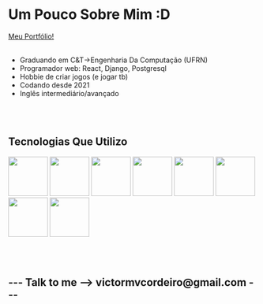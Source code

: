 <h1>Um Pouco Sobre Mim :D</h1>

<a href="https://victor-cordeiro-portfolio.vercel.app/" target="_blank">Meu Portfólio!</a>
<br>
<br>

<ul>
  <li>Graduando em C&T->Engenharia Da Computação (UFRN)</li>
  <li>Programador web: React, Django, Postgresql</li>
  <li>Hobbie de criar jogos (e jogar tb)</li>
  <li>Codando desde 2021</li>
  <li>Inglês intermediário/avançado</li>
</ul>

<br>
<br>


<h2>Tecnologias Que Utilizo</h2>
<p>

  <img src="https://cdn.jsdelivr.net/gh/devicons/devicon/icons/react/react-original.svg" width="80" height="80" /> 
  <img src="https://cdn.jsdelivr.net/gh/devicons/devicon/icons/vuejs/vuejs-original.svg" width="80" height="80" /> 
  <img src="https://cdn.jsdelivr.net/gh/devicons/devicon/icons/javascript/javascript-original.svg" width="80" height="80"/>
  <img src="https://cdn.jsdelivr.net/gh/devicons/devicon@latest/icons/html5/html5-original.svg" width="80" height="80"/>
  <img src="https://cdn.jsdelivr.net/gh/devicons/devicon@latest/icons/css3/css3-original.svg" width="80" height="80"/>
  <img src="https://cdn.jsdelivr.net/gh/devicons/devicon@latest/icons/django/django-plain.svg" width="80" height="80" />
  <img src="https://cdn.jsdelivr.net/gh/devicons/devicon@latest/icons/postgresql/postgresql-original-wordmark.svg" width="80" height="80" />
  <img src="https://cdn.jsdelivr.net/gh/devicons/devicon@latest/icons/cplusplus/cplusplus-original.svg" width="80" height="80" />
  
  
  
  
  

          
          
  
  
  
</p>


<br>

<br>
                    
<h2>--- Talk to me -->  victormvcordeiro@gmail.com ---</h2>

